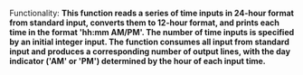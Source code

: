 Functionality: **This function reads a series of time inputs in 24-hour format from standard input, converts them to 12-hour format, and prints each time in the format 'hh:mm AM/PM'. The number of time inputs is specified by an initial integer input. The function consumes all input from standard input and produces a corresponding number of output lines, with the day indicator ('AM' or 'PM') determined by the hour of each input time.**